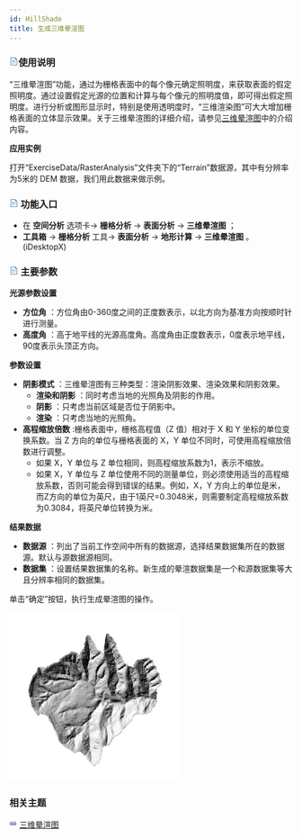 ```yaml
---
id: HillShade
title: 生成三维晕渲图
---
```

### ![](../../../img/read.gif)使用说明

“三维晕渲图”功能，通过为栅格表面中的每个像元确定照明度，来获取表面的假定照明度。通过设置假定光源的位置和计算与每个像元的照明度值，即可得出假定照明度。进行分析或图形显示时，特别是使用透明度时，“三维渲染图”可大大增加栅格表面的立体显示效果。关于三维晕渲图的详细介绍，请参见[三维晕渲图](AboutHillShade)中的介绍内容。

**应用实例**

打开“ExerciseData/RasterAnalysis”文件夹下的“Terrain”数据源，其中有分辨率为5米的 DEM 数据，我们用此数据来做示例。

### ![](../../img/read.gif) 功能入口

  * 在 **空间分析** 选项卡-> **栅格分析** -> **表面分析** -> **三维晕渲图** ；
  * **工具箱** -> **栅格分析** 工具-> **表面分析** -> **地形计算** -> **三维晕渲图** 。(iDesktopX)

### ![](../../img/read.gif) 主要参数

**光源参数设置**

  * **方位角** ：方位角由0-360度之间的正度数表示，以北方向为基准方向按顺时针进行测量。
  * **高度角** ：高于地平线的光源高度角。高度角由正度数表示，0度表示地平线，90度表示头顶正方向。

**参数设置**

  * **阴影模式** ：三维晕渲图有三种类型：渲染阴影效果、渲染效果和阴影效果。 
    * **渲染和阴影** ：同时考虑当地的光照角及阴影的作用。
    * **阴影** ：只考虑当前区域是否位于阴影中。
    * **渲染** ：只考虑当地的光照角。
  * **高程缩放倍数** :栅格表面中，栅格高程值（Z 值）相对于 X 和 Y 坐标的单位变换系数。当 Z 方向的单位与栅格表面的 X，Y 单位不同时，可使用高程缩放倍数进行调整。 
    * 如果 X，Y 单位与 Z 单位相同，则高程缩放系数为1，表示不缩放。
    * 如果 X，Y 单位与 Z 单位使用不同的测量单位，则必须使用适当的高程缩放系数，否则可能会得到错误的结果。例如，X，Y 方向上的单位是米，而Z方向的单位为英尺，由于1英尺=0.3048米，则需要制定高程缩放系数为0.3084，将英尺单位转换为米。

**结果数据**

  * **数据源** ：列出了当前工作空间中所有的数据源，选择结果数据集所在的数据源。默认与源数据源相同。
  * **数据集** ：设置结果数据集的名称。新生成的晕渲数据集是一个和源数据集等大且分辨率相同的数据集。

单击“确定”按钮，执行生成晕渲图的操作。

![](img/HillShadeResult.png)  

  
###  相关主题

![](../../../img/smalltitle.png) [三维晕渲图](AboutHillShade)


